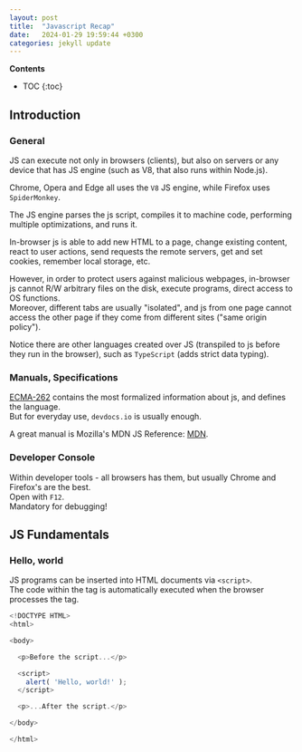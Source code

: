 ```yaml
---
layout: post
title:  "Javascript Recap"
date:   2024-01-29 19:59:44 +0300
categories: jekyll update
---
```


**Contents**
* TOC
{:toc}
## Introduction

### General

JS can execute not only in browsers (clients), but also on servers or any device that has JS engine (such as V8, that also runs within Node.js). 

Chrome, Opera and Edge all uses the `V8` JS engine, while Firefox uses `SpiderMonkey`. 

The JS engine parses the js script, compiles it to machine code, performing multiple optimizations, and runs it. 

In-browser js is able to add new HTML to a page, change existing content, react to user actions, send requests the remote servers, get and set cookies, remember local storage, etc. 

However, in order to protect users against malicious webpages, in-browser js cannot R/W arbitrary files on the disk, execute programs, direct access to OS functions. \
Moreover, different tabs are usually "isolated", and js from one page cannot access the other page if they come from different sites ("same origin policy"). 

Notice there are other languages created over JS (transpiled to js before they run in the browser), such as `TypeScript` (adds strict data typing). 

### Manuals, Specifications

[ECMA-262][ECMA-262] contains the most formalized information about js, and defines the language. \
But for everyday use, `devdocs.io` is usually enough.

A great manual is Mozilla's MDN JS Reference: [MDN][MDN].

### Developer Console

Within developer tools - all browsers has them, but usually Chrome and Firefox's are the best. \
Open with `F12`. \
Mandatory for debugging!

## JS Fundamentals

### Hello, world

JS programs can be inserted into HTML documents via `<script>`. \
The code within the tag is automatically executed when the browser processes the tag. 

```js
<!DOCTYPE HTML>
<html>

<body>

  <p>Before the script...</p>

  <script>
    alert( 'Hello, world!' );
  </script>

  <p>...After the script.</p>

</body>

</html>
```







[ECMA-262]: https://ecma-international.org/publications-and-standards/standards/ecma-262/
[MDN]: https://developer.mozilla.org/en-US/docs/Web/JavaScript/Reference
